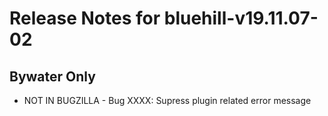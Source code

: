 
# Release Notes for bluehill-v19.11.07-02

## Bywater Only

- NOT IN BUGZILLA - Bug XXXX: Supress plugin related error message


